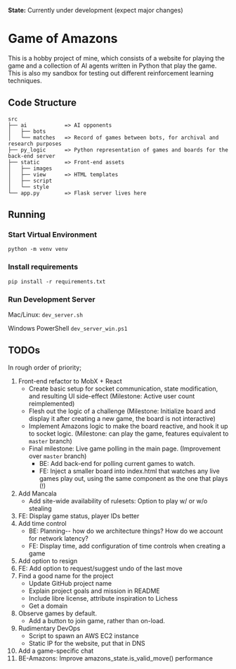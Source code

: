 **State:** Currently under development (expect major changes)

# Game of Amazons
This is a hobby project of mine, which consists of a website for playing the game and a collection of AI agents written in Python that play the game.
This is also my sandbox for testing out different reinforcement learning techniques.

## Code Structure
```
src
├── ai            => AI opponents
│   ├── bots      
│   └── matches   => Record of games between bots, for archival and research purposes
├── py_logic      => Python representation of games and boards for the back-end server
├── static        => Front-end assets
│   ├── images    
│   ├── view      => HTML templates
│   ├── script    
│   └── style     
└── app.py        => Flask server lives here
```

## Running

### Start Virtual Environment
`python -m venv venv`

### Install requirements
`pip install -r requirements.txt`

### Run Development Server
Mac/Linux:
`dev_server.sh`

Windows PowerShell
`dev_server_win.ps1`

## TODOs
In rough order of priority;
1. Front-end refactor to MobX + React
    - Create basic setup for socket communication, state modification, and resulting UI side-effect (Milestone: Active user count reimplemented)
    - Flesh out the logic of a challenge (Milestone: Initialize board and display it after creating a new game, the board is not interactive)
    - Implement Amazons logic to make the board reactive, and hook it up to socket logic. (Milestone: can play the game, features equivalent to `master` branch)
    - Final milestone: Live game polling in the main page. (Improvement over `master` branch)
        - BE: Add back-end for polling current games to watch.
        - FE: Inject a smaller board into index.html that watches any live games play out, using the same component as the one that plays (!)
1. Add Mancala
    - Add site-wide availability of rulesets: Option to play w/ or w/o stealing
1. FE: Display game status, player IDs better
1. Add time control
    - BE: Planning-- how do we architecture things? How do we account for network latency?
    - FE: Display time, add configuration of time controls when creating a game
1. Add option to resign
1. FE: Add option to request/suggest undo of the last move
1. Find a good name for the project
    - Update GitHub project name
    - Explain project goals and mission in README
    - Include libre license, attribute inspiration to Lichess
    - Get a domain
1. Observe games by default.
    - Add a button to join game, rather than on-load.
1. Rudimentary DevOps
    - Script to spawn an AWS EC2 instance
    - Static IP for the website, put that in DNS
1. Add a game-specific chat
1. BE-Amazons: Improve amazons_state.is_valid_move() performance